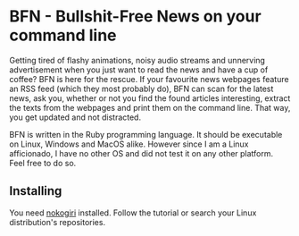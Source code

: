 # BFN - Bullshit-Free News on your command line #

Getting tired of flashy animations, noisy audio streams and unnerving
advertisement when you just want to read the news and have a cup of
coffee? BFN is here for the rescue. If your favourite news webpages
feature an RSS feed (which they most probably do), BFN can scan for 
the latest news, ask you, whether or not you find the found articles
interesting, extract the texts from the webpages and print them on
the command line. That way, you get updated and not distracted.

BFN is written in the Ruby programming language. It should be
executable on Linux, Windows and MacOS alike. However since I am a
Linux afficionado, I have no other OS and did not test it on any
other platform. Feel free to do so.

## Installing ##
You need [nokogiri](http://www.nokogiri.org/tutorials/installing_nokogiri.html) installed.
Follow the tutorial or search your Linux distribution's
repositories.
